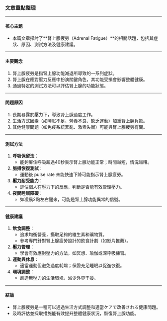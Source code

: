 ### 文章重點整理

---

#### **核心主題**
- 本篇文章探討了**腎上腺疲勞（Adrenal Fatigue）**的相關話題，包括其症狀、原因、測試方法及健康建議。

---

#### **主要觀念**
1. 腎上腺疲勞是指腎上腺功能減退所導致的一系列症狀。
2. 腎上腺在應對壓力反應中扮演關鍵角色，其功能受損會影響整體健康。
3. 通過特定的測試方法可以評估腎上腺的功能狀態。

---

#### **問題原因**
1. 長期暴露於壓力下，導致腎上腺過度工作。
2. 生活方式因素（如睡眠不足、營養不良、缺乏運動）加重腎上腺負擔。
3. 其他健康問題（如免疫系統紊亂、激素失衡）可能與腎上腺疲勞有關。

---

#### **測試方法**
1. **呼吸保留法**：
   - 能夠屏住呼吸超過40秒表示腎上腺功能正常；時間越短，情況越糟。
2. **脈搏恢復測試**：
   - 運動後 pulse rate 未能快速下降可能指示腎上腺疲勞。
3. **壓力耐受能力**：
   - 評估個人在壓力下的反應，判斷是否能有效管理壓力。
4. **夜間睡眠障礙**：
   - 如凌晨2點左右醒來，可能是腎上腺功能異常的信號。

---

#### **健康建議**
1. **飲食調整**：
   - 追求均衡營養，攝取足夠的維生素和礦物質。
   - 參考專門針對腎上腺疲勞設計的飲食計劃（如影片推薦）。
2. **壓力管理**：
   - 學會有效應對壓力的方法，如冥想、瑜伽或深呼吸練習。
3. **運動與休息**：
   - 適當運動但避免過度耗竭；保證充足睡眠以促進恢復。
4. **環境調整**：
   - 創造無壓力的生活環境，減少外界干擾。

---

#### **結論**
- 腎上腺疲勞是一種可以通過生活方式調整和適當ケアで改善される健康問題。
- 及時評估並採取措施能有效提升整體健康狀況，恢復腎上腺功能。